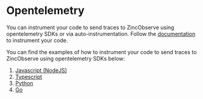 # Opentelemetry

You can instrument your code to send traces to ZincObserve using opentelemetry SDKs or via auto-instrumentation. Follow the [documentation](https://opentelemetry.io/docs/instrumentation/) to instrument your code.


You can find the examples of how to instrument your code to send traces to ZincObserve using opentelemetry SDKs below:

1. [Javascript (NodeJS)](./node.js.md)
1. [Typescript](./typescript.md)
1. [Python](./python.md)
1. [Go](./go.md)

